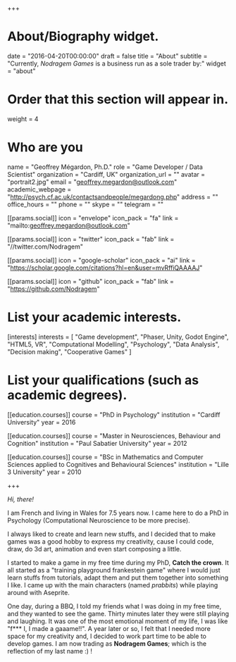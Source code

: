 +++
# About/Biography widget.

date = "2016-04-20T00:00:00"
draft = false
title = "About"
subtitle = "Currently, _Nodragem Games_ is a business run as a sole trader by:"
widget = "about"

# Order that this section will appear in.
weight = 4

# Who are you
name = "Geoffrey Mégardon, Ph.D."
role = "Game Developer / Data Scientist"
organization = "Cardiff, UK"
organization_url = ""
avatar = "portrait2.jpg"
email = "geoffrey.megardon@outlook.com"
academic_webpage = "http://psych.cf.ac.uk/contactsandpeople/megardong.php"
address = ""
office_hours = ""
phone = ""
skype = ""
telegram = ""

[[params.social]]
  icon = "envelope"
  icon_pack = "fa"
  link = "mailto:geoffrey.megardon@outlook.com"

[[params.social]]
  icon = "twitter"
  icon_pack = "fab"
  link = "//twitter.com/Nodragem"

[[params.social]]
  icon = "google-scholar"
  icon_pack = "ai"
  link = "https://scholar.google.com/citations?hl=en&user=mvRffiQAAAAJ"

[[params.social]]
  icon = "github"
  icon_pack = "fab"
  link = "https://github.com/Nodragem"

# List your academic interests.
[interests]
  interests = [
    "Game development", "Phaser, Unity, Godot Engine", "HTML5, VR",
    "Computational Modelling", "Psychology", "Data Analysis",
    "Decision making",
    "Cooperative Games"
  ]

# List your qualifications (such as academic degrees).
[[education.courses]]
  course = "PhD in Psychology"
  institution = "Cardiff University"
  year = 2016

[[education.courses]]
  course = "Master in Neurosciences, Behaviour and Cognition"
  institution = "Paul Sabatier University"
  year = 2012

[[education.courses]]
  course = "BSc in Mathematics and Computer Sciences applied to Cognitives and Behavioural Sciences"
  institution = "Lille 3 University"
  year = 2010
 
+++

_Hi, there!_

I am French and living in Wales for 7.5 years now. I came here to do a PhD in Psychology (Computational Neuroscience to be more precise). 

I always liked to create and learn new stuffs, and I decided that to make games was a good hobby to express my creativity, cause I could code, draw, do 3d art, animation and even start composing a little. 

I started to make a game in my free time during my PhD, **Catch the crown**. It all started as a "training playground frankestein game" where I would just learn stuffs from tutorials, adapt them and put them together into something I like. I came up with the main characters (named *prabbits*) while playing around with Aseprite.

One day, during a BBQ, I told my friends what I was doing in my free time, and they wanted to see the game. Thirty minutes later they were still playing and laughing. It was one of the most emotional moment of my life, I was like "f*** I, I made a gaaame!!". A year later or so, I felt that I needed more space for my creativity and, I decided to work part time to be able to develop games. I am now trading as **Nodragem Games**; which is the reflection of my last name :) !
